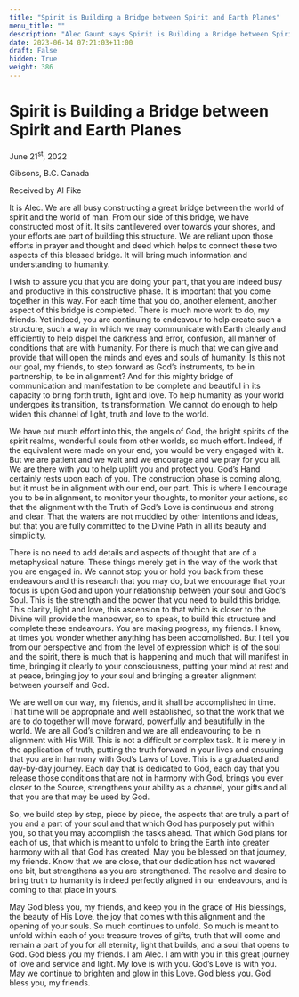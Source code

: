```yaml
---
title: "Spirit is Building a Bridge between Spirit and Earth Planes"
menu_title: ""
description: "Alec Gaunt says Spirit is Building a Bridge between Spirit and Earth Planes"
date: 2023-06-14 07:21:03+11:00
draft: False
hidden: True
weight: 386
---
```

# Spirit is Building a Bridge between Spirit and Earth Planes

June 21<sup>st</sup>, 2022

Gibsons, B.C. Canada

Received by Al Fike   


It is Alec. We are all busy constructing a great bridge between the world of spirit and the world of man. From our side of this bridge, we have constructed most of it. It sits cantilevered over towards your shores, and your efforts are part of building this structure. We are reliant upon those efforts in prayer and thought and deed which helps to connect these two aspects of this blessed bridge. It will bring much information and understanding to humanity.

I wish to assure you that you are doing your part, that you are indeed busy and productive in this constructive phase. It is important that you come together in this way. For each time that you do, another element, another aspect of this bridge is completed. There is much more work to do, my friends. Yet indeed, you are continuing to endeavour to help create such a structure, such a way in which we may communicate with Earth clearly and efficiently to help dispel the darkness and error, confusion, all manner of conditions that are with humanity. For there is much that we can give and provide that will open the minds and eyes and souls of humanity. Is this not our goal, my friends, to step forward as God’s instruments, to be in partnership, to be in alignment? And for this mighty bridge of communication and manifestation to be complete and beautiful in its capacity to bring forth truth, light and love. To help humanity as your world undergoes its transition, its transformation. We cannot do enough to help widen this channel of light, truth and love to the world. 

We have put much effort into this, the angels of God, the bright spirits of the spirit realms, wonderful souls from other worlds, so much effort. Indeed, if the equivalent were made on your end, you would be very engaged with it. But we are patient and we wait and we encourage and we pray for you all. We are there with you to help uplift you and protect you. God’s Hand certainly rests upon each of you. The construction phase is coming along, but it must be in alignment with our end, our part. This is where I encourage you to be in alignment, to monitor your thoughts, to monitor your actions, so that the alignment with the Truth of God’s Love is continuous and strong and clear. That the waters are not muddied by other intentions and ideas, but that you are fully committed to the Divine Path in all its beauty and simplicity. 

There is no need to add details and aspects of thought that are of a metaphysical nature. These things merely get in the way of the work that you are engaged in. We cannot stop you or hold you back from these endeavours and this research that you may do, but we encourage that your focus is upon God and upon your relationship between your soul and God’s Soul. This is the strength and the power that you need to build this bridge. This clarity, light and love, this ascension to that which is closer to the Divine will provide the manpower, so to speak, to build this structure and complete these endeavours. You are making progress, my friends. I know, at times you wonder whether anything has been accomplished. But I tell you from our perspective and from the level of expression which is of the soul and the spirit, there is much that is happening and much that will manifest in time, bringing it clearly to your consciousness, putting your mind at rest and at peace, bringing joy to your soul and bringing a greater alignment between yourself and God. 

We are well on our way, my friends, and it shall be accomplished in time. That time will be appropriate and well established, so that the work that we are to do together will move forward, powerfully and beautifully in the world. We are all God’s children and we are all endeavouring to be in alignment with His Will. This is not a difficult or complex task. It is merely in the application of truth, putting the truth forward in your lives and ensuring that you are in harmony with God’s Laws of Love. This is a graduated and day-by-day journey. Each day that is dedicated to God, each day that you release those conditions that are not in harmony with God, brings you ever closer to the Source, strengthens your ability as a channel, your gifts and all that you are that may be used by God. 

So, we build step by step, piece by piece, the aspects that are truly a part of you and a part of your soul and that which God has purposely put within you, so that you may accomplish the tasks ahead. That which God plans for each of us, that which is meant to unfold to bring the Earth into greater harmony with all that God has created. May you be blessed on that journey, my friends. Know that we are close, that our dedication has not wavered one bit, but strengthens as you are strengthened. The resolve and desire to bring truth to humanity is indeed perfectly aligned in our endeavours, and is coming to that place in yours. 

May God bless you, my friends, and keep you in the grace of His blessings, the beauty of His Love, the joy that comes with this alignment and the opening of your souls. So much continues to unfold. So much is meant to unfold within each of you: treasure troves of gifts, truth that will come and remain a part of you for all eternity, light that builds, and a soul that opens to God. God bless you my friends. I am Alec. I am with you in this great journey of love and service and light. My love is with you. God’s Love is with you. May we continue to brighten and glow in this Love. God bless you. God bless you, my friends.
